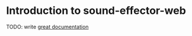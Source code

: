 # Introduction to sound-effector-web

TODO: write [great documentation](http://jacobian.org/writing/what-to-write/)
